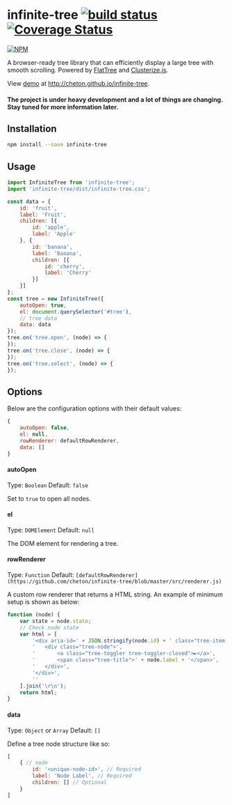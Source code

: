# infinite-tree [![build status](https://travis-ci.org/cheton/infinite-tree.svg?branch=master)](https://travis-ci.org/cheton/infinite-tree) [![Coverage Status](https://coveralls.io/repos/cheton/infinite-tree/badge.svg)](https://coveralls.io/r/cheton/infinite-tree)
[![NPM](https://nodei.co/npm/infinite-tree.png?downloads=true&stars=true)](https://nodei.co/npm/infinite-tree/)

A browser-ready tree library that can efficiently display a large tree with smooth scrolling. Powered by [FlatTree](https://github.com/cheton/flattree) and [Clusterize.js](https://github.com/NeXTs/Clusterize.js).

View [demo](http://cheton.github.io/infinite-tree) at http://cheton.github.io/infinite-tree.

#### The project is under heavy development and a lot of things are changing. Stay tuned for more information later.


## Installation
```bash
npm install --save infinite-tree
```

## Usage
```js
import InfiniteTree from 'infinite-tree';
import 'infinite-tree/dist/infinite-tree.css';

const data = {
    id: 'fruit',
    label: 'Fruit',
    children: [{
        id: 'apple',
        label: 'Apple'
    }, {
        id: 'banana',
        label: 'Banana',
        children: [{
            id: 'cherry',
            label: 'Cherry'
        }]
    }]
};
const tree = new InfiniteTree({
    autoOpen: true,
    el: document.querySelector('#tree'),
    // tree data
    data: data
});
tree.on('tree.open', (node) => {
});
tree.on('tree.close', (node) => {
});
tree.on('tree.select', (node) => {
});
```

## Options
Below are the configuration options with their default values:
```js
{
    autoOpen: false,
    el: null,
    rowRenderer: defaultRowRenderer,
    data: []
}
```

#### autoOpen

Type: `Boolean` Default: `false`

Set to `true` to open all nodes.


#### el

Type: `DOMElement` Default: `null`

The DOM element for rendering a tree.


#### rowRenderer

Type: `Function` Default: `[defaultRowRenderer](https://github.com/cheton/infinite-tree/blob/master/src/renderer.js)`

A custom row renderer that returns a HTML string. An example of minimum setup is shown as below:
```js
function (node) {
    var state = node.state;
    // Check node state
    var html = [
        '<div aria-id=' + JSON.stringify(node.id) + ' class="tree-item tree-selected">',
        '   <div class="tree-node">',
        '       <a class="tree-toggler tree-toggler-closed">►</a>',
        '       <span class="tree-title">' + node.label + '</span>',
        '   </div>',
        '</div>',
        ''
    ].join('\r\n');
    return html;
}
```


#### data

Type: `Object` or `Array` Default: `[]`

Define a tree node structure like so:
```js
[
    { // node
        id: '<unique-node-id>', // Required
        label: 'Node Label', // Required
        children: [] // Optional
    }
]
```
